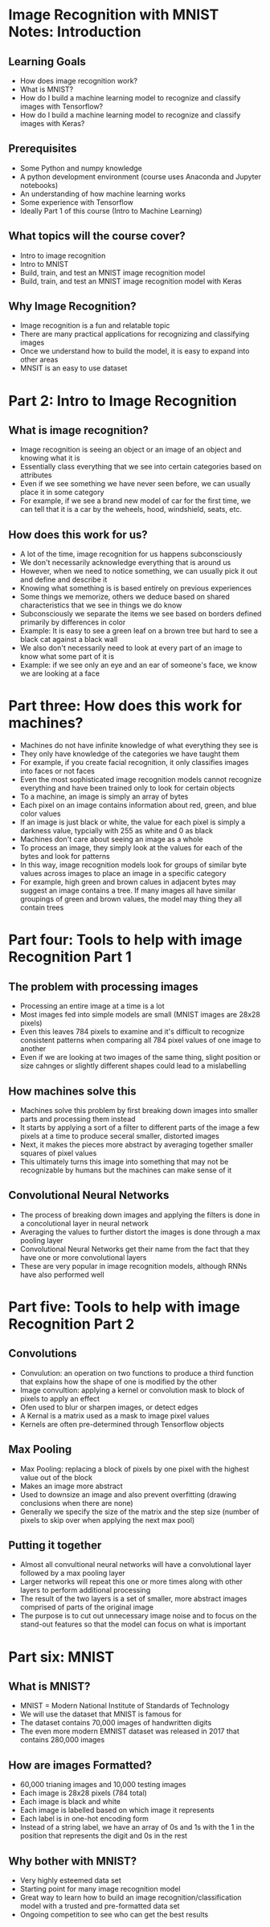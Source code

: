 # Image Recognition with MNIST Notes: Introduction

## Learning Goals
* How does image recognition work?
* What is MNIST?
* How do I build a machine learning model to recognize and classify images with Tensorflow?
* How do I build a machine learning model to recognize and classify images with Keras?

## Prerequisites

* Some Python and numpy knowledge
* A python development environment (course uses Anaconda and Jupyter notebooks)
* An understanding of how machine learning works
* Some experience with Tensorflow
* Ideally Part 1 of this course (Intro to Machine Learning)

## What topics will the course cover?

* Intro to image recognition
* Intro to MNIST
* Build, train, and test an MNIST image recognition model
* Build, train, and test an MNIST image recognition model with Keras

## Why Image Recognition?

* Image recognition is a fun and relatable topic
* There are many practical applications for recognizing and classifying images
* Once we understand how to build the model, it is easy to expand into other areas
* MNSIT is an easy to use dataset

# Part 2: Intro to Image Recognition

## What is image recognition?

* Image recognition is seeing an object or an image of an object and knowing what it is
* Essentially class everything that we see into certain categories based on attributes
* Even if we see something we have never seen before, we can usually place it in some category
* For example, if we see a brand new model of car for the first time, we can tell that it is a car by the weheels, hood, windshield, seats, etc.

## How does this work for us?

* A lot of the time, image recognition for us happens subconsciously 
* We don't necessarily acknowledge everything that is around us
* However, when we need to notice something, we can usually pick it out and define and describe it
* Knowing what something is is based entirely on previous experiences
* Some things we memorize, others we deduce based on shared characteristics that we see in things we do know
* Subconsciously we separate the items we see based on borders defined primarily by differences in color
* Example: It is easy to see a green leaf on a brown tree but hard to see a black cat against a black wall
* We also don't necessarily need to look at every part of an image to know what some part of it is
* Example: if we see only an eye and an ear of someone's face, we know we are looking at a face

# Part three: How does this work for machines?

* Machines do not have infinite knowledge of what everything they see is
* They only have knowledge of the categories we have taught them
* For example, if you create facial recognition, it only classifies images into faces or not faces
* Even the most sophisticated image recognition models cannot recognize everything and have been trained only to look for certain objects
* To a machine, an image is simply an array of bytes
* Each pixel on an image contains information about red, green, and blue color values
* If an image is just black or white, the value for each pixel is simply a darkness value, typcially with 255 as white and 0 as black
* Machines don't care about seeing an image as a whole
* To process an image, they simply look at the values for each of the bytes and look for patterns
* In this way, image recognition models look for groups of similar byte values across images to place an image in a specific category
* For example, high green and brown calues in adjacent bytes may suggest an image contains a tree. If many images all have similar groupings of green and brown values, the model may thing they all contain trees 

# Part four: Tools to help with image Recognition Part 1

## The problem with processing images

* Processing an entire image at a time is a lot
* Most images fed into simple models are small (MNIST images are 28x28 pixels)
* Even this leaves 784 pixels to examine and it's difficult to recognize consistent patterns when comparing all 784 pixel values of one image to another
* Even if we are looking at two images of the same thing, slight position or size cahnges or slightly different shapes could lead to a mislabelling 

## How machines solve this

* Machines solve this problem by first breaking down images into smaller parts and processing them instead
* It starts by applying a sort of a filter to different parts of the image a few pixels at a time to produce seceral smaller, distorted images
* Next, it makes the pieces more abstract by averaging together smaller squares of pixel values
* This ultimately turns this image into something that may not be recognizable by humans but the machines can make sense of it

## Convolutional Neural Networks

* The process of breaking down images and applying the filters is done in a concolutional layer in neural network
* Averaging the values to further distort the images is done through a max pooling layer
* Convolutional Neural Networks get their name from the fact that they have one or more convolutional layers
* These are very popular in image recognition models, although RNNs have also performed well

# Part five: Tools to help with image Recognition Part 2

## Convolutions

* Convulution: an operation on two functions to produce a third function that explains how the shape of one is modified by the other
* Image convultion: applying a kernel or convolution mask to block of pixels to apply an effect
* Ofen used to blur or sharpen images, or detect edges
* A Kernal is a matrix used as a mask to image pixel values
* Kernels are often pre-determined through Tensorflow objects

## Max Pooling

* Max Pooling: replacing a block of pixels by one pixel with the highest value out of the block
* Makes an image more abstract
* Used to downsize an image and also prevent overfitting (drawing conclusions when there are none)
* Generally we specify the size of the matrix and the step size (number of pixels to skip over when applying the next max pool)

## Putting it together

* Almost all convultional neural networks will have a convolutional layer followed by a max pooling layer
* Larger networks will repeat this one or more times along with other layers to perform additional processing
* The result of the two layers is a set of smaller, more abstract images comprised of parts of the original image
* The purpose is to cut out unnecessary image noise and to focus on the stand-out features so that the model can focus on what is important

# Part six: MNIST

## What is MNIST?

* MNIST = Modern National Institute of Standards of Technology
* We will use the dataset that MNIST is famous for
* The dataset contains 70,000 images of handwritten digits
* The even more modern EMNIST dataset was released in 2017 that contains 280,000 images

## How are images Formatted?

* 60,000 trianing images and 10,000 testing images
* Each image is 28x28 pixels (784 total)
* Each image is black and white
* Each image is labelled based on which image it represents
* Each label is in one-hot encoding form
* Instead of a string label, we have an array of 0s and 1s with the 1 in the position that represents the digit and 0s in the rest

## Why bother with MNIST?

* Very highly esteemed data set
* Starting point for many image recognition model
* Great way to learn how to build an image recognition/classification model with a trusted and pre-formatted data set
* Ongoing competition to see who can get the best results



